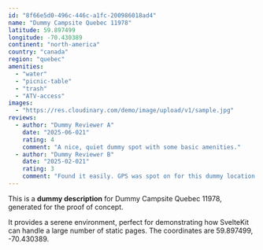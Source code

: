 ```yaml
---
id: "8f66e5d0-496c-446c-a1fc-200986018ad4"
name: "Dummy Campsite Quebec 11978"
latitude: 59.897499
longitude: -70.430389
continent: "north-america"
country: "canada"
region: "quebec"
amenities:
  - "water"
  - "picnic-table"
  - "trash"
  - "ATV-access"
images:
  - "https://res.cloudinary.com/demo/image/upload/v1/sample.jpg"
reviews:
  - author: "Dummy Reviewer A"
    date: "2025-06-021"
    rating: 4
    comment: "A nice, quiet dummy spot with some basic amenities."
  - author: "Dummy Reviewer B"
    date: "2025-02-021"
    rating: 3
    comment: "Found it easily. GPS was spot on for this dummy location."
---
```


This is a **dummy description** for Dummy Campsite Quebec 11978, generated for the proof of concept.

It provides a serene environment, perfect for demonstrating how SvelteKit can handle a large number of static pages. The coordinates are 59.897499, -70.430389.
